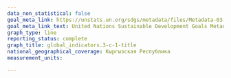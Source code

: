 ```yaml
---
data_non_statistical: false
goal_meta_link: https://unstats.un.org/sdgs/metadata/files/Metadata-03-0C-01.pdf
goal_meta_link_text: United Nations Sustainable Development Goals Metadata (PDF 207 KB)
graph_type: line
reporting_status: complete
graph_title: global_indicators.3-c-1-title
national_geographical_coverage: Кыргызская Республика
measurement_units: 

---
```


